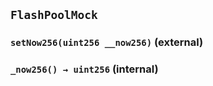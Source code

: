 ## `FlashPoolMock`






### `setNow256(uint256 __now256)` (external)





### `_now256() → uint256` (internal)








